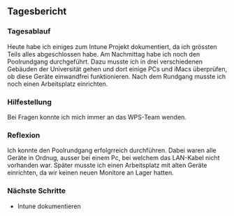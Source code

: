 ## Tagesbericht 

### Tagesablauf
Heute habe ich einiges zum Intune Projekt dokumentiert, da ich grössten Teils alles abgeschlossen habe. Am Nachmittag habe ich noch den Poolrundgang durchgeführt. Dazu musste ich in drei verschiedenen Gebäuden der Universität gehen und dort einige PCs und iMacs überprüfen, ob diese Geräte einwandfrei funktionieren. Nach dem Rundgang musste ich noch einen Arbeitsplatz einrichten.

### Hilfestellung
Bei Fragen konnte ich mich immer an das WPS-Team wenden.

### Reflexion
Ich konnte den Poolrundgang erfolgrreich durchführen. Dabei waren alle Geräte in Ordnug, ausser bei einem Pc, bei welchem das LAN-Kabel nicht vorhanden war. Später musste ich einen Arbeitsplatz mit alten Geräte einrichten, da wir keinen neuen Monitore an Lager hatten. 

### Nächste Schritte 

- Intune dokumentieren
